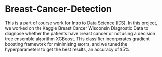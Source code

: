 # Breast-Cancer-Detection
This is a part of course work for Intro to Data Science (IDS). In this project, we worked on the Kaggle Breast Cancer Wisconsin Diagnostic Data to diagnose whether the patients have breast cancer or not using a decision tree ensemble algorithm XGBoost. This classifier incorporates gradient boosting framework for minimising erorrs, and we tuned the hyperparameters to get the best results, an accuracy of 95%.
